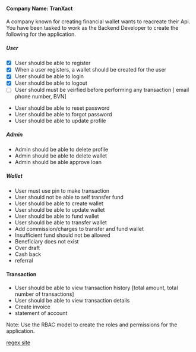 #### Company Name: TranXact

A company known for creating financial wallet wants to reacreate their Api. You have been tasked to work as the Backend Developer to create the following for the application.


##### User
- [x] User should be able to register
- [x] When a user registers, a wallet should be created for the user
- [x] User should be able to login
- [x] User should be able to logout
- [ ] User should must be veirfied before performing any transaction [ email phone number, BVN]
- User should be able to reset password
- User should be able to forgot password
- User should be able to update profile


##### Admin
- Admin should be able to delete profile
- Admin should be able to delete wallet
- Admin should be able approve loan



##### Wallet
- User must use pin to make transaction
- User should not be able to self transfer fund
- User should be able to create wallet
- User should be able to update wallet
- User should be able to fund wallet
- User should be able to transfer wallet
- Add commission/charges to transfer and fund wallet
- Insufficient fund should not be allowed
- Beneficiary does not exist 
- Over draft
- Cash back
- referral

#### Transaction
- User should be able to view transaction history [total amount, total number of transactions]
- User should be able to view transaction details
- Create invoice
- statement of account


Note: Use the RBAC model to create the roles and permissions for the application.


[regex site](https://regexr.com/)

